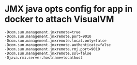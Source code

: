 # JMX java opts config for app in docker to attach VisualVM

    -Dcom.sun.management.jmxremote=true
    -Dcom.sun.management.jmxremote.port=9010
    -Dcom.sun.management.jmxremote.local.only=false
    -Dcom.sun.management.jmxremote.authenticate=false
    -Dcom.sun.management.jmxremote.rmi.port=9010
    -Dcom.sun.management.jmxremote.ssl=false
    -Djava.rmi.server.hostname=localhost
